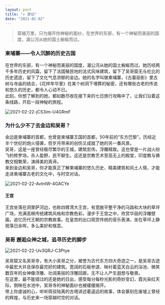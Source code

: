 ```yaml
---
layout: post
title: "✈️ 游记️"
date: "2021-02-02"
---
```


> 穿越万里，只为揭开你神秘的面纱，在世界的东部，有一个神秘而美丽的国度，湄公河从她的国土蜿蜒而过。

### 柬埔寨——令人沉醉的历史古国

在世界的东部，有一个神秘而美丽的国度，湄公河从她的国土蜿蜒而过。她历经两千多年历史的风霜，留下了法国殖民地的法式风味建筑，留下了吴哥窟无与伦比的历史遗迹，留下了文化气息浓郁的金边。她的名字叫做柬埔寨，《古墓丽影》里古树与寺庙的结合，《花样年华里》在某个树洞下埋葬的秘密，还有哪些古老的传说和悠久的历史，都令人心动不已。  
此刻，你想了解到的她，都如数尽收在接下来的七日旅行攻略中了，让我们沿着这条线路，开启一段神秘的旅程。  

![2021-02-22-jCS3im-U4GRmF](https://cdn.jsdelivr.net/gh/sddtc/upic-cloud@main/images/2021/2021-02-22-jCS3im-U4GRmF.png)

### 为什么少不了去金边和吴哥？

金边是柬埔寨的首都，也曾是柬埔寨王国的首都，50年前的“东方巴黎”。历经近半个世纪的炮火侵袭，但岁月带来的创伤又成就了她的另一番风景。   
吴哥，这是一座曾经极尽繁华的王城，建筑宏伟，浮雕精致。这也曾是一片战火纷飞的修罗场，杀人盈野，民不聊生。这还是宗教艺术至高无上的殿堂，印度教与佛教交相繁荣，演绎美的真谛。  
来到金边和吴哥，你才能真正了解柬埔寨的悠久历史、精美建筑和风土人情，才能走进柬埔寨古老的文化中，与时空对话。  

![2021-02-22-AvtnIW-4GACYe](https://cdn.jsdelivr.net/gh/sddtc/upic-cloud@main/images/2021/2021-02-22-AvtnIW-4GACYe.png)

#### 王宫

王宫坐落在洞里萨河边，也称四臂湾大王宫，有宽敞平整干净的马路和大块的草坪广场，充满高棉传统建筑风格和宗教色彩。漫步于王宫之中，欣赏华丽的浮雕壁画，追忆历代王朝的宗教故事。在皇宫的出口观赏传统的音乐表演，坐在草坪上静观落日余晖，多么美好和惬意。  

### 吴哥 邂逅众神之城，追寻历史的脚步

![2021-02-22-Uv3QRJ-C3Ptye](https://cdn.jsdelivr.net/gh/sddtc/upic-cloud@main/images/2021/2021-02-22-Uv3QRJ-C3Ptye.png)

吴哥窟又名吴哥寺，有大小吴哥之分，被誉为古代东方四大奇迹之一，是吴哥古迹中最宏大并且保存最完好的建筑。宽阔的石板参道、映衬着蓝天白云的浴池、微笑数百年的女神像浮雕、壮阔美丽的浮雕回廊，无不让人产生遐想与敬畏。  
在这里，最不能错过的还是她的日出，感受每分每秒光影的奇妙变幻，霞光染红天际，倒映在水池中，吴哥寺的神秘面纱也被缓缓揭开。  
带上你虔诚的心，听听斑驳陆离的古塔讲述着遥远的故事，体会篆刻在废墟上曾经的辉煌，与历史来一场穿越时空的对话。  

